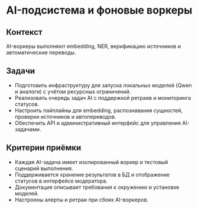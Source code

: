 # AI-подсистема и фоновые воркеры

## Контекст
AI-воркеры выполняют embedding, NER, верификацию источников и автоматические переводы.

## Задачи
- Подготовить инфраструктуру для запуска локальных моделей (Qwen и аналоги) с учётом ресурсных ограничений.
- Реализовать очередь задач AI с поддержкой ретраев и мониторинга статусов.
- Настроить пайплайны для embedding, распознавания сущностей, проверки источников и автопереводов.
- Обеспечить API и административный интерфейс для управления AI-задачами.

## Критерии приёмки
- Каждая AI-задача имеет изолированный воркер и тестовый сценарий выполнения.
- Поддерживается хранение результатов в БД и отображение статусов в интерфейсе модератора.
- Документация описывает требования к окружению и установке моделей.
- Настроены алерты и ретраи при сбоях AI-воркеров.
